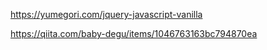 https://yumegori.com/jquery-javascript-vanilla

https://qiita.com/baby-degu/items/1046763163bc794870ea

